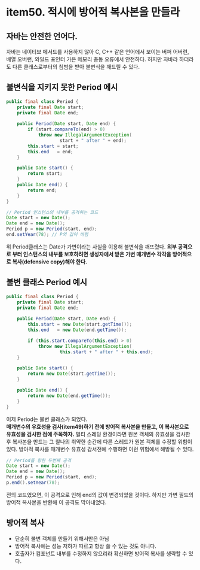 # item50. 적시에 방어적 복사본을 만들라
## 자바는 안전한 언어다.
자바는 네이티브 메서드를 사용하지 않아 C, C++ 같은 언어에서 보이는 버퍼 어버런, 배열 오버런, 와일드 포인터 가은 메모리 충동 오류에서 안전하다. 
허지만 자바라 하더라도 다른 클래스로부터의 침범을 받아 불변식을 깨드릴 수 있다. 

## 불변식을 지키지 못한 Period 에시
``` java
public final class Period {
    private final Date start;
    private final Date end;
    
    public Period(Date start, Date end) {
        if (start.compareTo(end) > 0)
            throw new IllegalArgumentException(
                    start + " after " + end);
        this.start = start;
        this.end   = end;
    }

    public Date start() {
        return start;
    }
    public Date end() {
        return end;
    }
}

// Period 인스턴스의 내부를 공격하는 코드 
Date start = new Date();
Date end = new Date();
Period p = new Period(start, end);
end.setYear(78); // P의 값이 바뀜
```
위 Period클래스는 Date가 가변이라는 사실을 이용해 불변식을 깨뜨렸다. 
**외부 공격으로 부터 인스턴스의 내부를 보호하려면 생성자에서 받은 가변 매개변수 각각을 방어적으로 복사(defensive copy)해야 한다.**

## 불변 클래스 Period 예시
``` java
public final class Period {
    private final Date start;
    private final Date end;
    
    public Period(Date start, Date end) {
        this.start = new Date(start.getTime());
        this.end   = new Date(end.getTime());

        if (this.start.compareTo(this.end) > 0)
            throw new IllegalArgumentException(
                    this.start + " after " + this.end);
    }

    public Date start() {
        return new Date(start.getTime());
    }

    public Date end() {
        return new Date(end.getTime());
    }
}
```
이제 Period는 불변 클래스가 되었다.  
**매개변수의 유효성을 검사(item49)하기 전에 방어적 복사본을 만들고, 이 복사본으로 유효성을 검사한 점에 주목하자.** 
멀티 스레딩 환경이라면 원본 객체의 유효성을 검사한 후 복사본을 만드는 그 찰나의 취약한 순간에 다른 스레드가 원본 객체를 수정할 위험이 있다.
방아적 복사를 매개변수 유효성 감서전에 수행하면 이런 위험에서 해방될 수 있다. 

``` java
// Period를 향한 두번째 공격
Date start = new Date();
Date end = new Date();
Period p = new Period(start, end);
p.end().setYear(78);
```
전의 코드였으면, 이 공격으로 인해 end의 값이 변경되었을 것이다. 하지만 가변 필드의 방어적 복사본을 반환해 이 공격도 막아내었다. 

## 방어적 복사
* 단순히 불변 객체를 만들기 위해서만은 아님
* 방어적 복사에는 성능 저하가 따르고 항상 쓸 수 있는 것도 아니다.
* 호출자가 컴포넌트 내부를 수정하지 않으리라 확신하면 방어적 복사를 생략할 수 있다. 

